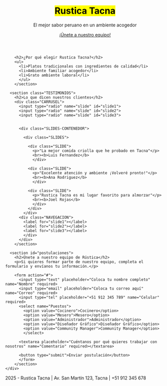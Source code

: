 <!doctype html>
<html>
<head>
<meta charset="utf-8">

<title>Documento sin título</title>
<link href="estilo.css" rel="stylesheet" type="text/css">
</head>

<body>
	
<header>
	<h1><mark>Rustica Tacna</mark></h1>
	<p>El mejor sabor peruano en un ambiente acogedor</p>
	<a href="#postulaciones" class="BTN">¡Únete a nuestro equipo!</a>
	</header>
    <div class="GENERAL">
      <section class="BENEFICIOS">
        
        <h2>¿Por qué elegir Rustica Tacna?</h2>
        <ul>
          <li>Platos tradicionales con ingredientes de calidad</li>
          <li>Ambiente familiar acogedor</li>
          <li>Grato ambiente laboral</li>
          </ul>
        </section>
      
      <section class="TESTIMONIOS">
        <h2>Lo que dicen nuestros clientes</h2>
        <div class="CARRUSEL">
          <input type="radio" name="slide" id="slide1">
          <input type="radio" name="slide" id="slide2">
          <input type="radio" name="slide" id="slide3">
          
          
          <div class="SLIDES-CONTENEDOR">
            
            <div class="SLIDES">
              
              <div class="SLIDE">
                <p>"La mejor comida criolla que he probado en Tacna"</p>
                <br><b>Luis Fernandez</b>
                </div>
              
              <div class="SLIDE">
                <p>"Excelente atención y ambiente ¡Volveré pronto!"</p>
                <br><b>Ana Rodriguez</b>
                </div>
              
              <div class="SLIDE">
                <p>"Rustica Tacna es mi lugar favorito para almorzar"</p>
                <br><b>Joel Rojas</b>
                </div>
              </div>
            </div>
          <div class="NAVEGACION">
            <label for="slide1"></label>
            <label for="slide2"></label>
            <label for="slide3"></label>
            </div>
          </div>
        </section>
      
      <section id="postulaciones">
        <h2>Únete a nuestro equipo de Rústica</h2>
        <p>Si quieres formar parte de nuestro equipo, completa el formulario y envíanos tu información.</p>
        
        <form action="#">
          <input type="text" placeholder="Coloca tu nombre completo" name="Nombre" required>
          <input type="email" placeholder="Coloca tu correo aquí" name="Correo" required>
          <input type="tel" placeholder="+51 912 345 789" name="Celular" required>
          <select name="Puestos">
            <option value="Cocinero">Cocinero</option>
            <option value="Mesero">Mesero</option>
            <option value="Administrador">Administrador</option>
            <option value="Diseñador Gráfico">Diseñador Gráfico</option>
            <option value="Community Manager">Community Manager</option>	
            </select>
          
          <textarea placeholder="Cuéntanos por qué quieres trabajar con nosotros" name="Comentario" required></textarea>
          
          <button type="submit">Enviar postulación</button>
          </form>
        </section>
    </div>
<footer>
  <p>2025 - Rustica Tacna | Av. San Martín 123, Tacna | +51 912 345 678</p>
	</footer>
	
</body>
</html>
